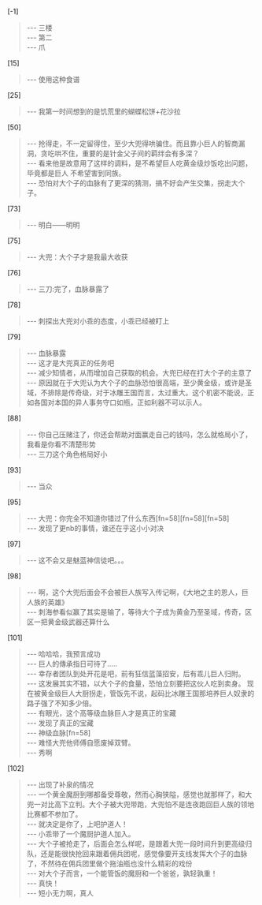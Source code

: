 
[-1] 
>--- 三楼<br>
>--- 第二<br>
>--- 爪<br>

[15] 
>--- 使用这种食谱<br>

[25] 
>--- 我第一时间想到的是饥荒里的蝴蝶松饼+花沙拉<br>

[50] 
>--- 抢得走，不一定留得住，至少大兜得哄骗住。而且靠小巨人的智商漏洞，贪吃哄不住，重要的是针金父子间的羁绊会有多深？<br>
>--- 看来他是故意用了这样的调料，是不希望巨人吃黄金级炒饭吃出问题，毕竟都是巨人 不希望害到同族。<br>
>--- 恐怕对大个子的血脉有了更深的猜测，搞不好会产生交集，拐走大个子。<br>

[73] 
>--- 明白——明明<br>

[75] 
>--- 大兜：大个子才是我最大收获<br>

[76] 
>--- 三刀:完了，血脉暴露了<br>

[78] 
>--- 刺探出大兜对小乖的态度，小乖已经被盯上<br>

[79] 
>--- 血脉暴露<br>
>--- 这才是大兜真正的任务吧<br>
>--- 减少知情者，从而增加自己获取的机会。大兜已经在打大个子的主意了<br>
>--- 原因就在于大兜认为大个子的血脉恐怕很高端，至少黄金级，或许是圣域，不排除是传奇级，对于冰雕王国而言，太过重大。这个机密不能说，正如各国对本国的异人事务守口如瓶，正如利器不可以示人。<br>

[88] 
>--- 你自己压赌注了，你还会帮助对面赢走自己的钱吗，怎么就格局小了，我看是你看不清楚形势<br>
>--- 三刀这个角色格局好小<br>

[93] 
>--- 当众<br>

[95] 
>--- 大兜：你完全不知道你错过了什么东西[fn=58][fn=58][fn=58]<br>
>--- 发现了更nb的事情，谁还在乎这小小对决<br>

[97] 
>--- 这不会又是魅蓝神信徒吧。。。<br>

[98] 
>--- 啊，这个大兜后面会不会被巨人族写入传记啊，《大地之主的恩人，巨人族的英雄》<br>
>--- 刺海参看似赢了其实是输了，等待大个子成为黄金乃至圣域，传奇，区区一把黄金级武器还算什么<br>

[101] 
>--- 哈哈哈，我预言成功<br>
>--- 巨人的傳承指日可待了.....<br>
>--- 幸存者团队到处开花是吧，前有狂信蓝藻招安，后有乖儿巨人归附。<br>
>--- 这发展其实不错，以大个子的食量，恐怕立刻要把这伙人吃到卖身。
现在被黄金级巨人大厨拐走，管饭先不说，起码比冰雕王国那培养巨人奴隶的路子强了不知多少倍。<br>
>--- 有眼光，这个高等级血脉巨人才是真正的宝藏<br>
>--- 发现了真正的宝藏<br>
>--- 神级血脉[fn=58]<br>
>--- 难怪大兜他师傅自愿废掉双臂。<br>
>--- 秀啊<br>

[102] 
>--- 出现了补泉的情况<br>
>--- 一个黄金魔厨到哪都备受尊敬，然而心胸狭隘，感觉也就那样了，和大兜一对比高下立判。大个子被大兜带跑，大兜怕不是连夜跑回巨人族的领地比赛都不参加了。<br>
>--- 就决定是你了，上吧护道人！<br>
>--- 小乖带了一个魔厨护道人加入。<br>
>--- 大个子被抢走了，后面会怎么样呢，是跟着大兜一段时间升到更高级归队，还是能很快抢回来跟着佣兵团呢，感觉像要开支线发挥大个子的血脉了，不然待在佣兵团里做个拖油瓶也没什么精彩的戏份<br>
>--- 对大个子而言，一个能管饭的魔厨和一个爸爸，孰轻孰重！<br>
>--- 真快！<br>
>--- 短小无力啊，真人<br>
